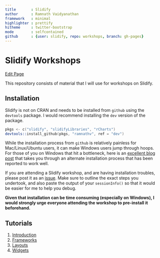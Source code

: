 ```yaml
---
title       : Slidify
author      : Ramnath Vaidyanathan
framework   : minimal
highlighter : prettify
hitheme     : twitter-bootstrap
mode        : selfcontained
github      : {user: slidify, repo: workshops, branch: gh-pages}
---
```


# Slidify Workshops

<a href="http://prose.io/#{{site.github.user}}/{{site.github.repo}}/edit/gh-pages/index.Rmd" class="button icon edit">Edit Page</a>




This repository consists of material that I will use for workshops on Slidify.

## Installation

Slidify is not on CRAN and needs to be installed from `github` using the `devtools` package. I would recommend installing the `dev` version of the package.

```S
pkgs <- c("slidify", "slidifyLibraries", "rCharts")
devtools::install_github(pkgs, "ramnathv", ref = "dev")
```

While the installation process from `github` is relatively painless for Mac/Linux/Ubuntu users, it can make Windows users jump through hoops. For those of you on Windows that hit a bottleneck, here is an [excellent blog post](http://thiagosilva.wordpress.com/2013/02/17/installing-slidify-on-a-windows-machine/) that takes you through an alternate installation process that has been reported to work well.

If you are attending a Slidify workshop, and are having installation troubles, please post it as an [issue](http://github.com/slidify/workshop/issues/new). Make sure to outline the exact steps you undertook, and also paste the output of your `sessionInfo()` so that it would be easier for me to help you debug. 

__Given that installation can be time consuming (especially on Windows), I would strongly urge everyone attending the workshop to pre-install it beforehand.__

## Tutorials

1. [Introduction](tutorials/01)
2. [Frameworks](tutorials/02)
3. [Layouts](tutorials/03)
4. [Widgets](tutorials/04)

<style>ol.linenums {margin-left: -5px;}</style>

